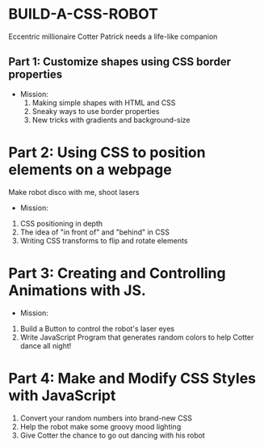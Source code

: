 # BUILD-A-CSS-ROBOT
Eccentric millionaire Cotter Patrick needs a life-like companion

## Part 1: Customize shapes using CSS border properties
- Mission: 
  1) Making simple shapes with HTML and CSS
  2) Sneaky ways to use border properties
  3) New tricks with gradients and background-size

# Part 2: Using CSS to position elements on a webpage
Make robot disco with me, shoot lasers
- Mission:
1. CSS positioning in depth
2. The idea of "in front of" and "behind" in CSS
3. Writing CSS transforms to flip and rotate elements

# Part 3: Creating and Controlling Animations with JS.
- Mission:
1. Build a Button to control the robot's laser eyes
2. Write JavaScript Program that generates random colors to help Cotter dance all night!

# Part 4: Make and Modify CSS Styles with JavaScript
1. Convert your random numbers into brand-new CSS
2. Help the robot make some groovy mood lighting
3. Give Cotter the chance to go out dancing with his robot

